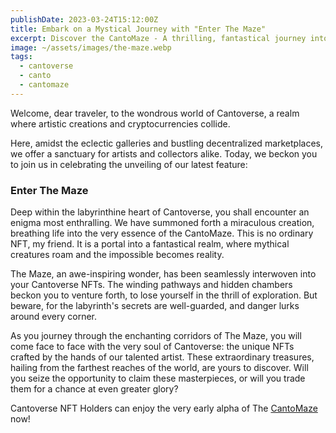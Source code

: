 ```yaml
---
publishDate: 2023-03-24T15:12:00Z
title: Embark on a Mystical Journey with "Enter The Maze"
excerpt: Discover the CantoMaze - A thrilling, fantastical journey into the heart of Cantoverse NFTs. Unravel secrets & explore this enigmatic labyrinth now!
image: ~/assets/images/the-maze.webp
tags:
  - cantoverse
  - canto
  - cantomaze
---
```


Welcome, dear traveler, to the wondrous world of Cantoverse, a realm where artistic creations and cryptocurrencies collide.

Here, amidst the eclectic galleries and bustling decentralized marketplaces, we offer a sanctuary for artists and collectors alike.
Today, we beckon you to join us in celebrating the unveiling of our latest feature:

### Enter The Maze

Deep within the labyrinthine heart of Cantoverse, you shall encounter an enigma most enthralling. We have summoned forth a miraculous creation, breathing life into the very essence of the CantoMaze. This is no ordinary NFT, my friend. It is a portal into a fantastical realm, where mythical creatures roam and the impossible becomes reality.

The Maze, an awe-inspiring wonder, has been seamlessly interwoven into your Cantoverse NFTs. The winding pathways and hidden chambers beckon you to venture forth, to lose yourself in the thrill of exploration. But beware, for the labyrinth's secrets are well-guarded, and danger lurks around every corner.

As you journey through the enchanting corridors of The Maze, you will come face to face with the very soul of Cantoverse: the unique NFTs crafted by the hands of our talented artist. These extraordinary treasures, hailing from the farthest reaches of the world, are yours to discover. Will you seize the opportunity to claim these masterpieces, or will you trade them for a chance at even greater glory?

Cantoverse NFT Holders can enjoy the very early alpha of The [CantoMaze](https://cantoverse.com/maze) now!
